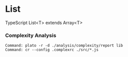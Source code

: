# List
TypeScript List&lt;T> extends Array&lt;T>

### Complexity Analysis

```
Command: plato -r -d ./analysis/complexity/report lib
Command: cr --config .complexrc ./src/*.js
```
